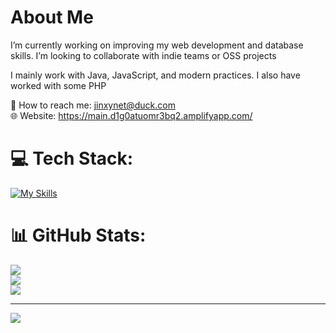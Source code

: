 # About Me
I’m currently working on improving my web development and database skills. I’m looking to collaborate with indie teams or OSS projects   

I mainly work with Java, JavaScript, and modern practices. I also have worked with some PHP 

📧 How to reach me: jinxynet@duck.com<br>
🌐 Website: https://main.d1g0atuomr3bq2.amplifyapp.com/


# 💻 Tech Stack:
[![My Skills](https://skillicons.dev/icons?i=git,github,html,css,js,jquery,java,spring,mysql,aws,windows,arch,vscode,discord)](https://skillicons.dev)


# 📊 GitHub Stats:
![](https://github-readme-stats.vercel.app/api?username=jinxynet&theme=dark&hide_border=false&include_all_commits=false&count_private=false)<br/>
![](https://nirzak-streak-stats.vercel.app/?user=jinxynet&theme=dark&hide_border=false)<br/>
![](https://github-readme-stats.vercel.app/api/top-langs/?username=jinxynet&theme=dark&hide_border=false&include_all_commits=false&count_private=false&layout=compact)

---
[![](https://visitcount.itsvg.in/api?id=jinxynet&icon=0&color=0)](https://visitcount.itsvg.in)

<!-- Proudly created with GPRM ( https://gprm.itsvg.in ) -->
